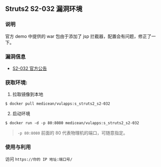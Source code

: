 ## Struts2 S2-032 漏洞环境

### 说明

 官方 demo 中提供的 war 包由于添加了 jsp 拦截器，配置会有问题，修正了一下。

### 漏洞信息

 * [S2-032 官方公告](http://struts.apache.org/docs/s2-032.html)

### 获取环境:

1. 拉取镜像到本地

 ```
$ docker pull medicean/vulapps:s_struts2_s2-032
 ```

2. 启动环境

 ```
$ docker run -d -p 80:8080 medicean/vulapps:s_struts2_s2-032
 ```
 > `-p 80:8080` 前面的 80 代表物理机的端口，可随意指定。 

### 使用与利用

访问 `https://你的 IP 地址:端口号/`

